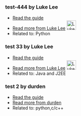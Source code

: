### test-444 by Luke Lee
- [Read the guide](/python/test-444?status=in-review)
- [Read more from Luke Lee](/user/durden) <img src="https://avatars.githubusercontent.com/u/58063?v=3" width="30" height="30" alt="Luke Lee" />
- Related to: Python

### test 33 by Luke Lee
- [Read the guide](/java-and-j2ee/test-33?status=draft)
- [Read more from Luke Lee](/user/durden) <img src="https://avatars.githubusercontent.com/u/58063?v=3" width="30" height="30" alt="Luke Lee" />
- Related to: Java and J2EE

### test 2 by durden
- [Read the guide](/python/test-2?status=in-review)
- [Read more from durden](/user/durden)
- Related to: python,c/c++